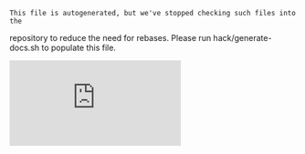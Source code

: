 <!-- BEGIN MUNGE: UNVERSIONED_WARNING -->


<!-- END MUNGE: UNVERSIONED_WARNING -->

    This file is autogenerated, but we've stopped checking such files into the
repository to reduce the need for rebases. Please run hack/generate-docs.sh to
populate this file.

    

<!-- BEGIN MUNGE: IS_VERSIONED -->
<!-- TAG IS_VERSIONED -->
<!-- END MUNGE: IS_VERSIONED -->

        
<!-- BEGIN MUNGE: GENERATED_ANALYTICS -->
[![Analytics](https://kubernetes-site.appspot.com/UA-36037335-10/GitHub/docs/user-guide/kubectl/kubectl_get.md?pixel)]()
<!-- END MUNGE: GENERATED_ANALYTICS -->
